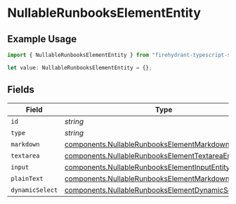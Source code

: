 # NullableRunbooksElementEntity

## Example Usage

```typescript
import { NullableRunbooksElementEntity } from "firehydrant-typescript-sdk/models/components";

let value: NullableRunbooksElementEntity = {};
```

## Fields

| Field                                                                                                                          | Type                                                                                                                           | Required                                                                                                                       | Description                                                                                                                    |
| ------------------------------------------------------------------------------------------------------------------------------ | ------------------------------------------------------------------------------------------------------------------------------ | ------------------------------------------------------------------------------------------------------------------------------ | ------------------------------------------------------------------------------------------------------------------------------ |
| `id`                                                                                                                           | *string*                                                                                                                       | :heavy_minus_sign:                                                                                                             | N/A                                                                                                                            |
| `type`                                                                                                                         | *string*                                                                                                                       | :heavy_minus_sign:                                                                                                             | N/A                                                                                                                            |
| `markdown`                                                                                                                     | [components.NullableRunbooksElementMarkdownEntity](../../models/components/nullablerunbookselementmarkdownentity.md)           | :heavy_minus_sign:                                                                                                             | N/A                                                                                                                            |
| `textarea`                                                                                                                     | [components.NullableRunbooksElementTextareaEntity](../../models/components/nullablerunbookselementtextareaentity.md)           | :heavy_minus_sign:                                                                                                             | N/A                                                                                                                            |
| `input`                                                                                                                        | [components.NullableRunbooksElementInputEntity](../../models/components/nullablerunbookselementinputentity.md)                 | :heavy_minus_sign:                                                                                                             | N/A                                                                                                                            |
| `plainText`                                                                                                                    | [components.NullableRunbooksElementMarkdownEntity](../../models/components/nullablerunbookselementmarkdownentity.md)           | :heavy_minus_sign:                                                                                                             | N/A                                                                                                                            |
| `dynamicSelect`                                                                                                                | [components.NullableRunbooksElementDynamicSelectEntity](../../models/components/nullablerunbookselementdynamicselectentity.md) | :heavy_minus_sign:                                                                                                             | N/A                                                                                                                            |